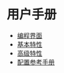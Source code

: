 # 用户手册

* [编程界面](./Programming)
* [基本特性](./Features)
* [高级特性](./AdvancedFeatures)
* [配置参考手册](./Configuration)